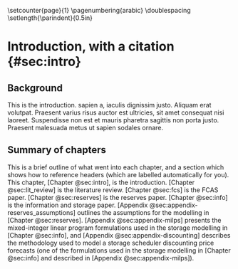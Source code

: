 \setcounter{page}{1}
\pagenumbering{arabic}
\doublespacing
\setlength{\parindent}{0.5in}
# Introduction, with a citation {#sec:intro}

## Background

This is the introduction.  sapien a, iaculis dignissim justo. Aliquam erat volutpat. Praesent varius risus auctor est ultricies, sit amet consequat nisi laoreet. Suspendisse non est et mauris pharetra sagittis non porta justo. Praesent malesuada metus ut sapien sodales ornare.

## Summary of chapters

This is a brief outline of what went into each chapter, and a section which shows how to reference headers (which are labelled automatically for you). This chapter, [Chapter @sec:intro], is the introduction. [Chapter @sec:lit_review] is the literature review. [Chapter @sec:fcs] is the FCAS  paper. [Chapter @sec:reserves] is the reserves paper. [Chapter @sec:info] is the information and storage paper. [Appendix @sec:appendix-reserves_assumptions] outlines the assumptions for the modelling in [Chapter @sec:reserves]. [Appendix @sec:appendix-milps] presents the mixed-integer linear program formulations used in the storage modelling in [Chapter @sec:info], and [Appendix @sec:appendix-discounting] describes the methodology used to model a storage scheduler discounting price forecasts (one of the formulations used in the storage modelling in [Chapter @sec:info] and described in [Appendix @sec:appendix-milps]).


